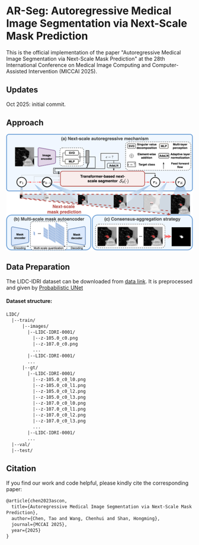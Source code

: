# AR-Seg: Autoregressive Medical Image Segmentation via Next-Scale Mask Prediction
This is the official implementation of the paper "Autoregressive Medical Image Segmentation via Next-Scale Mask Prediction" at the 28th International Conference on Medical Image Computing and Computer-Assisted Intervention (MICCAI 2025). 

## Updates
Oct 2025: initial commit.  

## Approach
![](figs/arseg.png)

## Data Preparation
The LIDC-IDRI dataset can be downloaded from [data link](https://pantheon.corp.google.com/storage/browser/hpunet-data/lidc_crops). It is preprocessed and given by [Probabilistic UNet](https://github.com/SimonKohl/probabilistic_unet)

#### Dataset structure:
```
LIDC/
  |--train/
      |--images/
        |--LIDC-IDRI-0001/
          |--z-105.0_c0.png
          |--z-107.0_c0.png
          ...
        |--LIDC-IDRI-0001/
        ...
      |--gt/
        |--LIDC-IDRI-0001/
          |--z-105.0_c0_l0.png
          |--z-105.0_c0_l1.png
          |--z-105.0_c0_l2.png
          |--z-105.0_c0_l3.png
          |--z-107.0_c0_l0.png
          |--z-107.0_c0_l1.png
          |--z-107.0_c0_l2.png
          |--z-107.0_c0_l3.png
          ...
        |--LIDC-IDRI-0001/
        ...
  |--val/
  |--test/
```

## Citation
If you find our work and code helpful, please kindly cite the corresponding paper:
```
@article{chen2023ascon,
  title={Autoregressive Medical Image Segmentation via Next-Scale Mask Prediction},
  author={Chen, Tao and Wang, Chenhui and Shan, Hongming},
  journal={MCCAI 2025},
  year={2025}
}
```
